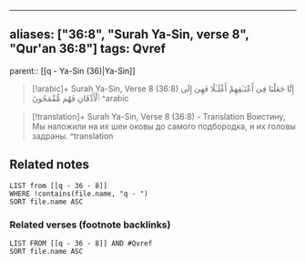 
---
aliases: ["36:8", "Surah Ya-Sin, verse 8", "Qur'an 36:8"]
tags: Qvref
---

parent:: [[q - Ya-Sin (36)|Ya-Sin]]

> [!arabic]+ Surah Ya-Sin, Verse 8 (36:8)
> <span class="quran-arabic">إِنَّا جَعَلْنَا فِىٓ أَعْنَـٰقِهِمْ أَغْلَـٰلًا فَهِىَ إِلَى ٱلْأَذْقَانِ فَهُم مُّقْمَحُونَ</span>
^arabic

> [!translation]+ Surah Ya-Sin, Verse 8 (36:8) - Translation
> Воистину, Мы наложили на их шеи оковы до самого подбородка, и их головы задраны.
^translation



## Related notes
```dataview
LIST from [[q - 36 - 8]]
WHERE !contains(file.name, "q - ")
SORT file.name ASC
```

### Related verses (footnote backlinks)
```dataview
LIST FROM [[q - 36 - 8]] AND #Qvref
SORT file.name ASC
```

